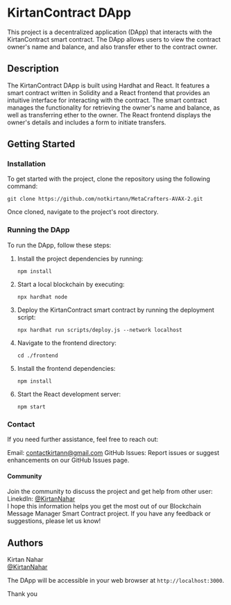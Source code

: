 
# KirtanContract DApp

This project is a decentralized application (DApp) that interacts with the KirtanContract smart contract. The DApp allows users to view the contract owner's name and balance, and also transfer ether to the contract owner.

## Description

The KirtanContract DApp is built using Hardhat and React. It features a smart contract written in Solidity and a React frontend that provides an intuitive interface for interacting with the contract. The smart contract manages the functionality for retrieving the owner's name and balance, as well as transferring ether to the owner. The React frontend displays the owner's details and includes a form to initiate transfers.

## Getting Started

### Installation

To get started with the project, clone the repository using the following command:

```
git clone https://github.com/notkirtann/MetaCrafters-AVAX-2.git
```

Once cloned, navigate to the project's root directory.

### Running the DApp

To run the DApp, follow these steps:

1. Install the project dependencies by running:

   ```
   npm install
   ```

2. Start a local blockchain by executing:
   ```
   npx hardhat node
   ```

3. Deploy the KirtanContract smart contract by running the deployment script:

   ```
   npx hardhat run scripts/deploy.js --network localhost
   ```

4. Navigate to the frontend directory:

   ```
   cd ./frontend
   ```

5. Install the frontend dependencies:

   ```
   npm install
   ```

6. Start the React development server:

   ```
   npm start
   ```

### Contact
If you need further assistance, feel free to reach out:

Email: contactkirtann@gmail.com 
GitHub Issues: Report issues or suggest enhancements on our GitHub Issues page.  

  
#### Community  
Join the community to discuss the project and get help from other user:
LinekdIn: [@KirtanNahar](https://www.linkedin.com/in/notkirtann/)     
I hope this information helps you get the most out of our Blockchain Message Manager Smart Contract project. If you have any feedback or suggestions, please let us know!

## Authors

Kirtan Nahar                                                                                                                      
[@KirtanNahar](https://www.linkedin.com/in/notkirtann/)

   The DApp will be accessible in your web browser at `http://localhost:3000`.

Thank you  
